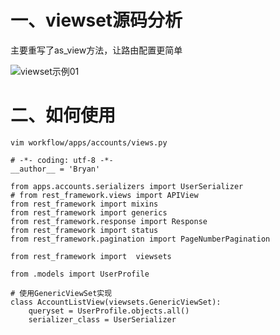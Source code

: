 # 一、viewset源码分析

主要重写了as_view方法，让路由配置更简单

  ![viewset示例01](https://github.com/Lancger/study_new/blob/master/images/viewset.png)

# 二、如何使用
```
vim workflow/apps/accounts/views.py
```
```
# -*- coding: utf-8 -*-
__author__ = 'Bryan'

from apps.accounts.serializers import UserSerializer
# from rest_framework.views import APIView
from rest_framework import mixins
from rest_framework import generics
from rest_framework.response import Response
from rest_framework import status
from rest_framework.pagination import PageNumberPagination

from rest_framework import  viewsets

from .models import UserProfile

# 使用GenericViewSet实现
class AccountListView(viewsets.GenericViewSet):
    queryset = UserProfile.objects.all()
    serializer_class = UserSerializer
```
